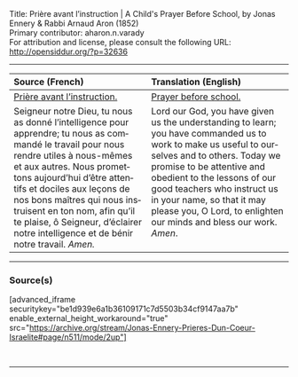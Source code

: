<html>
<head></head>
<body>
Title: Prière avant l’instruction | A Child's Prayer Before School, by Jonas Ennery & Rabbi Arnaud Aron (1852)<br />
Primary contributor: aharon.n.varady<br />
For attribution and license, please consult the following URL: <a href="http://opensiddur.org/?p=32636">http://opensiddur.org/?p=32636</a>
<p />
<hr />

<table style="margin-left: auto;margin-right: auto;" class="draggable">
<thead><tr><th id="x" style="text-align: left;">Source (French)</th><th style="text-align: left;">Translation (English)</th></tr></thead>
<tbody>
<tr><td style="vertical-align:top;">
<div class="french" lang="fr">
<u>Prière avant l’instruction.</u>
</span></div></td>
 
<td style="vertical-align:top;">
<div class="english" lang="en">
<u>Prayer before school.</u>
</div></td></tr>


<tr><td style="vertical-align:top;">
<div class="french" lang="fr">
Seigneur notre Dieu, tu nous as donné l’intelligence pour apprendre; tu nous as commandé le travail pour nous rendre utiles à nous-mêmes et aux autres. Nous promettons aujourd’hui d’être attentifs et dociles aux leçons de nos bons maîtres qui nous instruisent en ton nom, afin qu’il te plaise, ô Seigneur, d’éclairer notre intelligence et de bénir notre travail. <em>Amen.</em>
</span></div></td>
 
<td style="vertical-align:top;">
<div class="english" lang="en">
Lord our God, you have given us the understanding to learn; you have commanded us to work to make us useful to ourselves and to others. Today we promise to be attentive and obedient to the lessons of our good teachers who instruct us in your name, so that it may please you, O Lord, to enlighten our minds and bless our work. <em>Amen</em>.
</div></td></tr>
</tbody></table>

<hr />

<h3>Source(s)</h3>

[advanced_iframe securitykey="be1d939e6a1b36109171c7d5503b34cf9147aa7b" enable_external_height_workaround="true" src="https://archive.org/stream/Jonas-Ennery-Prieres-Dun-Coeur-Israelite#page/n511/mode/2up"]

&nbsp;

<hr />

&nbsp;
</body>
</html>